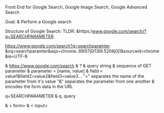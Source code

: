 Front End for Google Search, Google Image Search, Google Advanced Search

Goal:
    & Perform a Google search

Structure of Google Search:
TLDR:
    &https:/www.google.com/search/?q=SEARCHPARAMETER

https://www.google.com/search?q=searchparamter
    &oq=searchparamter&aqs=chrome..69i57j0i13l9.5208j0j1&sourceid=chrome&ie=UTF-8

& https://www.google.com/search
& ?
& query string
     & sequence of GET parameter
     & parameter = [name, value]
     & field = value1&field2=value2&field3=value3...
        "=" separates the name of the parameter from it's value
        "&" separates the parameter from one another
     & encodes the form data in the URL

q=SEARCHPARAMETER
    & q, query




& < form>
& < input>
